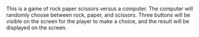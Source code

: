 This is a game of rock paper scissors versus a computer. The computer will randomly choose between rock, paper, and scissors. Three buttons will be visible on the screen for the player to make a choice, and the result will be displayed on the screen.
